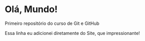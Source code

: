 # Olá, Mundo!
 Primeiro repositório do curso de Git e GitHub

 Essa linha eu adicionei diretamente do Site, que impressionante!
